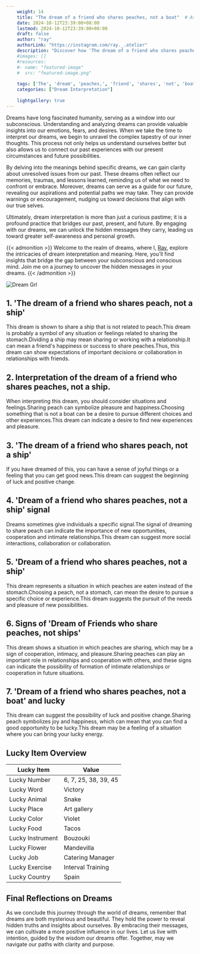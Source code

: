 ```yaml
---
    weight: 14
    title: "The dream of a friend who shares peaches, not a boat"  # Assuming 'title' column exists
    date: 2024-10-12T23:39:00+08:00
    lastmod: 2024-10-12T23:39:00+08:00
    draft: false
    author: "ray"
    authorLink: "https://instagram.com/ray._.atelier"
    description: "Discover how 'The dream of a friend who shares peaches, not a boat' can interpret your future and uncover its significant meanings in your life."
    #images: []
    #resources:
    #- name: "featured-image"
    #  src: "featured-image.png"
    
    tags: ['The', 'dream', 'peaches,', 'friend', 'shares', 'not', 'boat', 'who']
    categories: ["Dream Interpretation"]
    
    lightgallery: true
---
```

    
Dreams have long fascinated humanity, serving as a window into our subconscious. Understanding and analyzing dreams can provide valuable insights into our emotions, fears, and desires. When we take the time to interpret our dreams, we begin to unravel the complex tapestry of our inner thoughts. This process not only helps us understand ourselves better but also allows us to connect our past experiences with our present circumstances and future possibilities.

By delving into the meanings behind specific dreams, we can gain clarity about unresolved issues from our past. These dreams often reflect our memories, traumas, and lessons learned, reminding us of what we need to confront or embrace. Moreover, dreams can serve as a guide for our future, revealing our aspirations and potential paths we may take. They can provide warnings or encouragement, nudging us toward decisions that align with our true selves.

Ultimately, dream interpretation is more than just a curious pastime; it is a profound practice that bridges our past, present, and future. By engaging with our dreams, we can unlock the hidden messages they carry, leading us toward greater self-awareness and personal growth.

{{< admonition >}}
Welcome to the realm of dreams, where I, [Ray](https://instagram.com/ray._.atelier), explore the intricacies of dream interpretation and meaning. Here, you’ll find insights that bridge the gap between your subconscious and conscious mind. Join me on a journey to uncover the hidden messages in your dreams.
{{< /admonition >}}

![Dream Grl](https://cdn.pixabay.com/photo/2017/11/02/03/35/gothic-2910057_1280.jpg "Dream Grl")

## 1. 'The dream of a friend who shares peach, not a ship'
This dream is shown to share a ship that is not related to peach.This dream is probably a symbol of any situation or feelings related to sharing the stomach.Dividing a ship may mean sharing or working with a relationship.It can mean a friend's happiness or success to share peaches.Thus, this dream can show expectations of important decisions or collaboration in relationships with friends.

## 2. Interpretation of the dream of a friend who shares peaches, not a ship.
When interpreting this dream, you should consider situations and feelings.Sharing peach can symbolize pleasure and happiness.Choosing something that is not a boat can be a desire to pursue different choices and other experiences.This dream can indicate a desire to find new experiences and pleasure.

## 3. 'The dream of a friend who shares peach, not a ship'
If you have dreamed of this, you can have a sense of joyful things or a feeling that you can get good news.This dream can suggest the beginning of luck and positive change.

## 4. 'Dream of a friend who shares peaches, not a ship' signal
Dreams sometimes give individuals a specific signal.The signal of dreaming to share peach can indicate the importance of new opportunities, cooperation and intimate relationships.This dream can suggest more social interactions, collaboration or collaboration.

## 5. 'Dream of a friend who shares peaches, not a ship'
This dream represents a situation in which peaches are eaten instead of the stomach.Choosing a peach, not a stomach, can mean the desire to pursue a specific choice or experience.This dream suggests the pursuit of the needs and pleasure of new possibilities.

## 6. Signs of 'Dream of Friends who share peaches, not ships'
This dream shows a situation in which peaches are sharing, which may be a sign of cooperation, intimacy, and pleasure.Sharing peaches can play an important role in relationships and cooperation with others, and these signs can indicate the possibility of formation of intimate relationships or cooperation in future situations.

## 7. 'Dream of a friend who shares peaches, not a boat' and lucky
This dream can suggest the possibility of luck and positive change.Sharing peach symbolizes joy and happiness, which can mean that you can find a good opportunity to be lucky.This dream may be a feeling of a situation where you can bring your lucky energy.

## Lucky Item Overview
| Lucky Item          | Value              |
|---------------|--------------------|
| Lucky Number        | 6, 7, 25, 38, 39, 45  |
| Lucky Word          | Victory |
| Lucky Animal        | Snake |
| Lucky Place         | Art gallery     |
| Lucky Color         | Violet     |
| Lucky Food          | Tacos      |
| Lucky Instrument    | Bouzouki |
| Lucky Flower        | Mandevilla    |
| Lucky Job           | Catering Manager       |
| Lucky Exercise      | Interval Training  |
| Lucky Country       | Spain    |


##  Final Reflections on Dreams

As we conclude this journey through the world of dreams, remember that dreams are both mysterious and beautiful. They hold the power to reveal hidden truths and insights about ourselves. By embracing their messages, we can cultivate a more positive influence in our lives. Let us live with intention, guided by the wisdom our dreams offer. Together, may we navigate our paths with clarity and purpose.
